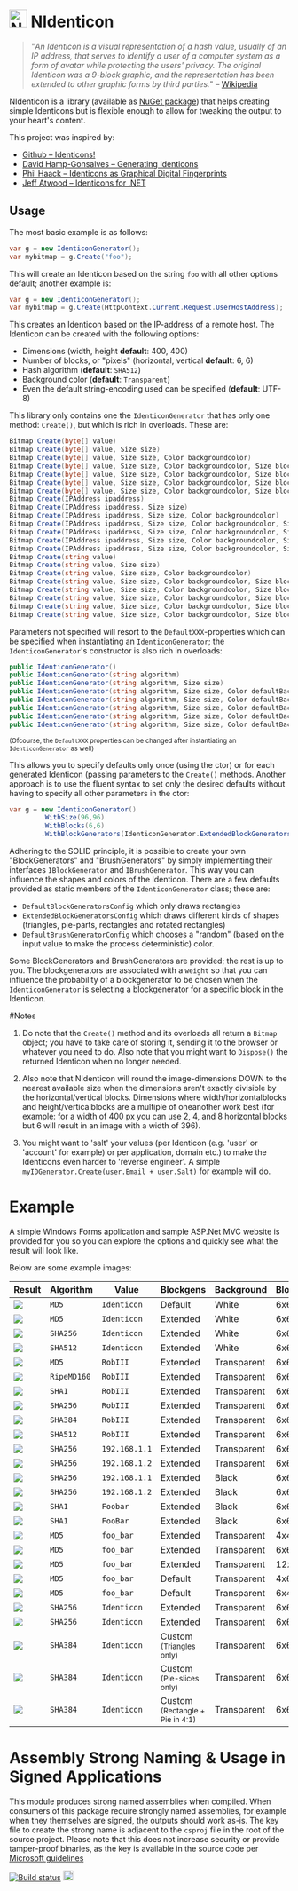<img src="http://riii.nl/nidenticonlogo" width="32" height="32" alt="NIdenticon Logo"> NIdenticon
==========

> "*An Identicon is a visual representation of a hash value, usually of an IP address, that serves to identify a user of a computer system as a form of avatar while protecting the users' privacy. The original Identicon was a 9-block graphic, and the representation has been extended to other graphic forms by third parties.*"
– [Wikipedia](http://en.wikipedia.org/wiki/Identicon)

NIdenticon is a library (available as [NuGet package](https://www.nuget.org/packages/NIdenticon)) that helps creating simple Identicons but is flexible enough to allow for tweaking the output to your heart's content.

This project was inspired by:
 * [Github – Identicons!](https://github.com/blog/1586-identicons)
 * [David Hamp-Gonsalves – Generating Identicons](http://www.davidhampgonsalves.com/Identicons)
 * [Phil Haack – Identicons as Graphical Digital Fingerprints](http://haacked.com/archive/2007/01/22/Identicons_as_Visual_Fingerprints.aspx)
 * [Jeff Atwood – Identicons for .NET](http://www.codinghorror.com/blog/2007/01/identicons-for-net.html)

## Usage

The most basic example is as follows:
```c#
var g = new IdenticonGenerator();
var mybitmap = g.Create("foo");
````

This will create an Identicon based on the string `foo` with all other options default; another example is:
```c#
var g = new IdenticonGenerator();
var mybitmap = g.Create(HttpContext.Current.Request.UserHostAddress);
````

This creates an Identicon based on the IP-address of a remote host. The Identicon can be created with the following options:

* Dimensions (width, height **default**: 400, 400)
* Number of blocks, or "pixels" (horizontal, vertical **default**: 6, 6)
* Hash algorithm (**default**: `SHA512`)
* Background color (**default**: `Transparent`)
* Even the default string-encoding used can be specified (**default**: UTF-8)

This library only contains one the `IdenticonGenerator` that has only one method: `Create()`, but which is rich in overloads. These are:
```c#
Bitmap Create(byte[] value)
Bitmap Create(byte[] value, Size size)
Bitmap Create(byte[] value, Size size, Color backgroundcolor)
Bitmap Create(byte[] value, Size size, Color backgroundcolor, Size blocks)
Bitmap Create(byte[] value, Size size, Color backgroundcolor, Size blocks, IBlockGenerator[] blockgenerators)
Bitmap Create(byte[] value, Size size, Color backgroundcolor, Size blocks, IBlockGenerator[] blockgenerators, IBrushGenerator brushgenerator)
Bitmap Create(byte[] value, Size size, Color backgroundcolor, Size blocks, IBlockGenerator[] blockgenerators, IBrushGenerator brushgenerator, string algorithm)
Bitmap Create(IPAddress ipaddress)
Bitmap Create(IPAddress ipaddress, Size size)
Bitmap Create(IPAddress ipaddress, Size size, Color backgroundcolor)
Bitmap Create(IPAddress ipaddress, Size size, Color backgroundcolor, Size blocks)
Bitmap Create(IPAddress ipaddress, Size size, Color backgroundcolor, Size blocks, IBlockGenerator[] blockgenerators)
Bitmap Create(IPAddress ipaddress, Size size, Color backgroundcolor, Size blocks, IBlockGenerator[] blockgenerators, IBrushGenerator brushgenerator)
Bitmap Create(IPAddress ipaddress, Size size, Color backgroundcolor, Size blocks, IBlockGenerator[] blockgenerators, IBrushGenerator brushgenerator, string algorithm)
Bitmap Create(string value)
Bitmap Create(string value, Size size)
Bitmap Create(string value, Size size, Color backgroundcolor)
Bitmap Create(string value, Size size, Color backgroundcolor, Size blocks)
Bitmap Create(string value, Size size, Color backgroundcolor, Size blocks, Encoding encoding)
Bitmap Create(string value, Size size, Color backgroundcolor, Size blocks, Encoding encoding, IBlockGenerator[] blockgenerators)
Bitmap Create(string value, Size size, Color backgroundcolor, Size blocks, Encoding encoding, IBlockGenerator[] blockgenerators, IBrushGenerator brushgenerator)
Bitmap Create(string value, Size size, Color backgroundcolor, Size blocks, Encoding encoding, IBlockGenerator[] blockgenerators, IBrushGenerator brushgenerator, string algorithm)
````

Parameters not specified will resort to the `DefaultXXX`-properties which can be specified when instantiating an `IdenticonGenerator`; the `IdenticonGenerator`'s constructor is also rich in overloads:
```c#
public IdenticonGenerator()
public IdenticonGenerator(string algorithm)
public IdenticonGenerator(string algorithm, Size size)
public IdenticonGenerator(string algorithm, Size size, Color defaultBackgroundColor)
public IdenticonGenerator(string algorithm, Size size, Color defaultBackgroundColor, Size defaultBlocks)
public IdenticonGenerator(string algorithm, Size size, Color defaultBackgroundColor, Size defaultBlocks, Encoding encoding)
public IdenticonGenerator(string algorithm, Size size, Color defaultBackgroundColor, Size defaultBlocks, Encoding encoding, IBlockGenerator[] blockgenerators)
public IdenticonGenerator(string algorithm, Size size, Color defaultBackgroundColor, Size defaultBlocks, Encoding encoding, IBlockGenerator[] blockgenerators, IBrushGenerator brushgenerator)
````

<sub>(Ofcourse, the `DefaultXXX` properties can be changed after instantiating an `IdenticonGenerator` as well)</sub>

This allows you to specify defaults only once (using the ctor) or for each generated Identicon (passing parameters to the `Create()` methods. Another approach is to use the fluent syntax to set only the desired defaults without having to specify all other parameters in the ctor:

```c#
var g = new IdenticonGenerator()
        .WithSize(96,96)
        .WithBlocks(6,6)
        .WithBlockGenerators(IdenticonGenerator.ExtendedBlockGeneratorsConfig);
````

Adhering to the SOLID principle, it is possible to create your own "BlockGenerators" and "BrushGenerators" by simply implementing their interfaces `IBlockGenerator` and `IBrushGenerator`. This way you can influence the shapes and colors of the Identicon. There are a few defaults provided as static members of the `IdenticonGenerator` class; these are:

* `DefaultBlockGeneratorsConfig` which only draws rectangles
* `ExtendedBlockGeneratorsConfig` which draws different kinds of shapes (triangles, pie-parts, rectangles and rotated rectangles)
* `DefaultBrushGeneratorConfig` which chooses a "random" (based on the input value to make the process deterministic) color.
 
Some BlockGenerators and BrushGenerators are provided; the rest is up to you. The blockgenerators are associated with a `weight` so that you can influence the probability of a blockgenerator to be chosen when the `IdenticonGenerator` is selecting a blockgenerator for a specific block in the Identicon.

#Notes

1. Do note that the `Create()` method and its overloads all return a `Bitmap` object; you have to take care of storing it, sending it to the browser or whatever you need to do. Also note that you might want to `Dispose()` the returned Identicon when no longer needed.

2. Also note that NIdenticon will round the image-dimensions DOWN to the nearest available size when the dimensions aren't exactly divisible by the horizontal/vertical blocks. Dimensions where width/horizontalblocks and height/verticalblocks are a multiple of oneanother work best (for example: for a width of 400 px you can use 2, 4, and 8 horizontal blocks but 6 will result in an image with a width of 396).

3. You might want to 'salt' your values (per Identicon (e.g. 'user' or 'account' for example) or per application, domain etc.) to make the Identicons even harder to 'reverse engineer'. A simple `myIDGenerator.Create(user.Email + user.Salt)` for example will do.

# Example

A simple Windows Forms application and sample ASP.Net MVC website is provided for you so you can explore the options and quickly see what the result will look like.

Below are some example images:

Result | Algorithm | Value | Blockgens | Background | Blocks | Brush
--- | --- | --- | --- | --- | --- | ---
![](examples/ex00.png) | `MD5` | `Identicon` | Default | White | 6x6 | Static
![](examples/ex01.png) | `MD5` | `Identicon` | Extended | White | 6x6 | Static
![](examples/ex02.png) | `SHA256` | `Identicon` | Extended | White | 6x6 | Static
![](examples/ex03.png) | `SHA512` | `Identicon` | Extended | White | 6x6 | Static
![](examples/ex04.png) | `MD5` | `RobIII` | Extended | Transparent | 6x6 | Random
![](examples/ex05.png) | `RipeMD160` | `RobIII` | Extended | Transparent | 6x6 | Random
![](examples/ex06.png) | `SHA1` | `RobIII` | Extended | Transparent | 6x6 | Random
![](examples/ex07.png) | `SHA256` | `RobIII` | Extended | Transparent | 6x6 | Random
![](examples/ex08.png) | `SHA384` | `RobIII` | Extended | Transparent | 6x6 | Random
![](examples/ex09.png) | `SHA512` | `RobIII` | Extended | Transparent | 6x6 | Random
![](examples/ex10.png) | `SHA256` | `192.168.1.1` | Extended | Transparent | 6x6 | Static
![](examples/ex11.png) | `SHA256` | `192.168.1.2` | Extended | Transparent | 6x6 | Static
![](examples/ex12.png) | `SHA256` | `192.168.1.1` | Extended | Black | 6x6 | Static
![](examples/ex13.png) | `SHA256` | `192.168.1.2` | Extended | Black | 6x6 | Static
![](examples/ex14.png) | `SHA1` | `Foobar` | Extended | Black | 6x6 | Static
![](examples/ex15.png) | `SHA1` | `FooBar` | Extended | Black | 6x6 | Static
![](examples/ex16.png) | `MD5` | `foo_bar` | Extended | Transparent | 4x4 | Static
![](examples/ex17.png) | `MD5` | `foo_bar` | Extended | Transparent | 6x6 | Static
![](examples/ex18.png) | `MD5` | `foo_bar` | Extended | Transparent | 12x12 | Static
![](examples/ex19.png) | `MD5` | `foo_bar` | Default | Transparent | 4x6 | Static
![](examples/ex20.png) | `MD5` | `foo_bar` | Default | Transparent | 6x4 | Static
![](examples/ex21.png) | `SHA256` | `Identicon` | Extended | Transparent | 6x6 | Random
![](examples/ex22.png) | `SHA256` | `Identicon` | Extended | Transparent | 6x6 | Static
![](examples/ex23.png) | `SHA384` | `Identicon` | Custom<br><sub>(Triangles only)</sub> | Transparent | 6x6 | Random
![](examples/ex24.png) | `SHA384` | `Identicon` | Custom<br><sub>(Pie-slices only)</sub> | Transparent | 6x6 | Random
![](examples/ex25.png) | `SHA384` | `Identicon` | Custom<br><sub>(Rectangle + Pie in 4:1)</sub> | Transparent | 6x6 | Static

# Assembly Strong Naming & Usage in Signed Applications

This module produces strong named assemblies when compiled. When consumers of this package require strongly named assemblies, for example when they themselves are signed, the outputs should work as-is. The key file to create the strong name is adjacent to the `csproj` file in the root of the source project. Please note that this does not increase security or provide tamper-proof binaries, as the key is available in the source code per [Microsoft guidelines](https://msdn.microsoft.com/en-us/library/wd40t7ad(v=vs.110).aspx)

[![Build status](https://ci.appveyor.com/api/projects/status/l77y1dgplt58k4ao)](https://ci.appveyor.com/project/RobIII/nidenticon) <a href="https://www.nuget.org/packages/NIdenticon/"><img src="http://img.shields.io/nuget/v/NIdenticon.svg?style=flat-square" alt="NuGet version" height="18"></a>
